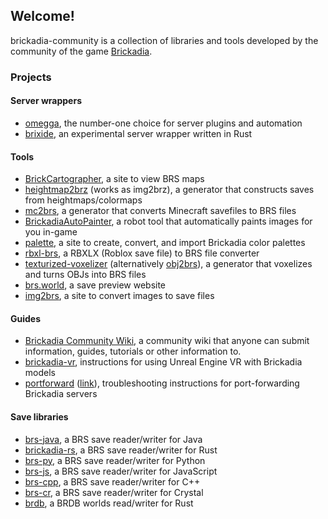 ## Welcome!

brickadia-community is a collection of libraries and tools developed by the community of the game [Brickadia](https://brickadia.com/).

### Projects

#### Server wrappers

* [omegga](https://github.com/brickadia-community/omegga), the number-one choice for server plugins and automation
* [brixide](https://github.com/brickadia-community/brixide), an experimental server wrapper written in Rust

#### Tools

* [BrickCartographer](https://github.com/brickadia-community/BrickCartographer), a site to view BRS maps
* [heightmap2brz](https://github.com/brickadia-community/heightmap2brz) (works as img2brz), a generator that constructs saves from heightmaps/colormaps
* [mc2brs](https://github.com/brickadia-community/mc2brs), a generator that converts Minecraft savefiles to BRS files
* [BrickadiaAutoPainter](https://github.com/brickadia-community/BrickadiaAutoPainter), a robot tool that automatically paints images for you in-game
* [palette](https://github.com/brickadia-community/palette), a site to create, convert, and import Brickadia color palettes
* [rbxl-brs](https://github.com/brickadia-community/rbxl-brs), a RBXLX (Roblox save file) to BRS file converter
* [texturized-voxelizer](https://github.com/brickadia-community/texturized-voxelizer) (alternatively [obj2brs](https://github.com/Kmschr/obj2brs)), a generator that voxelizes and turns OBJs into BRS files
* [brs.world](https://github.com/brickadia-community/brs.world), a save preview website
* [img2brs](https://github.com/brickadia-community/img2brs), a site to convert images to save files

#### Guides

* [Brickadia Community Wiki](https://brickadia-community.github.io/communitywiki/), a community wiki that anyone can submit information, guides, tutorials or other information to. 
* [brickadia-vr](https://github.com/brickadia-community/brickadia-vr), instructions for using Unreal Engine VR with Brickadia models
* [portforward](https://github.com/brickadia-community/portforward) ([link](https://portforward.brickadia.dev/)), troubleshooting instructions for port-forwarding Brickadia servers

#### Save libraries

* [brs-java](https://github.com/brickadia-community/brs-java), a BRS save reader/writer for Java
* [brickadia-rs](https://github.com/brickadia-community/brickadia-rs), a BRS save reader/writer for Rust
* [brs-py](https://github.com/brickadia-community/brs-py), a BRS save reader/writer for Python
* [brs-js](https://github.com/brickadia-community/brs-js), a BRS save reader/writer for JavaScript
* [brs-cpp](https://github.com/brickadia-community/brs-cpp), a BRS save reader/writer for C++
* [brs-cr](https://github.com/brickadia-community/brs-cr), a BRS save reader/writer for Crystal
* [brdb](https://github.com/brickadia-community/brdb), a BRDB worlds read/writer for Rust
